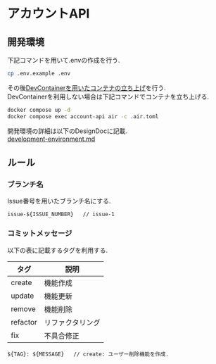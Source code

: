 # アカウントAPI

## 開発環境

下記コマンドを用いて.envの作成を行う.
```bash
cp .env.example .env
```
その後[DevContainerを用いたコンテナの立ち上げ](https://code.visualstudio.com/docs/devcontainers/create-dev-container#:~:text=With%20the%20above%20devcontainer.json,Reopen%20in%20Container%20command)を行う.<br />
DevContainerを利用しない場合は下記コマンドでコンテナを立ち上げる.
```bash
docker compose up -d
docker compose exec account-api air -c .air.toml
```

開発環境の詳細は以下のDesignDocに記載.<br />
[development-environment.md](https://github.com/atsumarukun/holos-account-api/blob/main/docs/design-docs/development-environment/development-environment.md)

## ルール

### ブランチ名

Issue番号を用いたブランチ名にする.

```
issue-${ISSUE_NUMBER}   // issue-1
```

### コミットメッセージ

以下の表に記載するタグを利用する.

| タグ | 説明 |
| --- | --- |
| create | 機能作成 |
| update | 機能更新 |
| remove | 機能削除 |
| refactor | リファクタリング |
| fix | 不具合修正 |

```
${TAG}: ${MESSAGE}   // create: ユーザー削除機能を作成.
```
